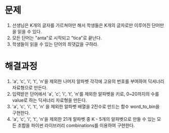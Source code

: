 # 문제

1. 선생님은 K개의 글자를 가르쳐야만 해서 학생들은 K개의 글자로만 이루어진 단어만을 읽을 수 있다.
2. 모든 단어는 "anta"로 시작되고 "tica"로 끝난다.
3. 학생들이 읽을 수 있는 단어의 최댓값을 구하라.



# 해결과정

1. 'a', 'c', 'i', 't', 'n'을 제외한 나머지 알파벳 각각에 고유의 번호를 부여하여 딕셔너리 자료형으로 만든다.
2. 입력받은 단어에서 'a', 'c', 'i', 't', 'n'를 제외한 알파벳을 키로, 0~20까지의 수를 value로 하는 딕셔너리 자료형을 만든다.
3. 'a', 'c', 'i', 't', 'n' 을 제외한 알파벳 배열을 2진수로 만드는 함수 word_to_bin을 구현한다.
4. 'a', 'c', 'i', 't', 'n'을 제외한 21개 알파벳 중 K - 5개의 알파벳으로 만들 수 있는 모든 조합을 파이썬 라이브러리 combinations를 이용하여 구현한다.